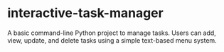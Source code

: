 # interactive-task-manager
A basic command-line Python project to manage tasks. Users can add, view, update, and delete tasks using a simple text-based menu system.
